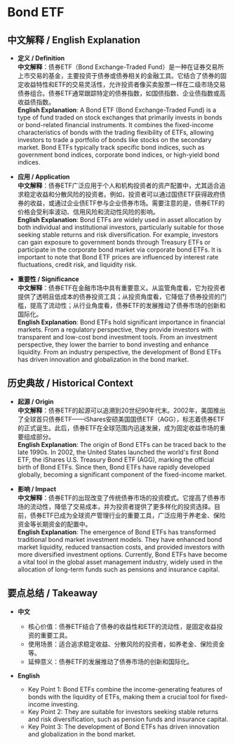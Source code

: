 # Bond ETF

## 中文解释 / English Explanation

* **定义 / Definition**  
  **中文解释**：债券ETF（Bond Exchange-Traded Fund）是一种在证券交易所上市交易的基金，主要投资于债券或债券相关的金融工具。它结合了债券的固定收益特性和ETF的交易灵活性，允许投资者像买卖股票一样在二级市场交易债券组合。债券ETF通常跟踪特定的债券指数，如国债指数、企业债指数或高收益债指数。  
  **English Explanation**: A Bond ETF (Bond Exchange-Traded Fund) is a type of fund traded on stock exchanges that primarily invests in bonds or bond-related financial instruments. It combines the fixed-income characteristics of bonds with the trading flexibility of ETFs, allowing investors to trade a portfolio of bonds like stocks on the secondary market. Bond ETFs typically track specific bond indices, such as government bond indices, corporate bond indices, or high-yield bond indices.

* **应用 / Application**  
  **中文解释**：债券ETF广泛应用于个人和机构投资者的资产配置中，尤其适合追求稳定收益和分散风险的投资者。例如，投资者可以通过国债ETF获得政府债券的收益，或通过企业债ETF参与企业债券市场。需要注意的是，债券ETF的价格会受利率波动、信用风险和流动性风险的影响。  
  **English Explanation**: Bond ETFs are widely used in asset allocation by both individual and institutional investors, particularly suitable for those seeking stable returns and risk diversification. For example, investors can gain exposure to government bonds through Treasury ETFs or participate in the corporate bond market via corporate bond ETFs. It is important to note that Bond ETF prices are influenced by interest rate fluctuations, credit risk, and liquidity risk.

* **重要性 / Significance**  
  **中文解释**：债券ETF在金融市场中具有重要意义。从监管角度看，它为投资者提供了透明且低成本的债券投资工具；从投资角度看，它降低了债券投资的门槛，提高了流动性；从行业角度看，债券ETF的发展推动了债券市场的创新和国际化。  
  **English Explanation**: Bond ETFs hold significant importance in financial markets. From a regulatory perspective, they provide investors with transparent and low-cost bond investment tools. From an investment perspective, they lower the barrier to bond investing and enhance liquidity. From an industry perspective, the development of Bond ETFs has driven innovation and globalization in the bond market.

## 历史典故 / Historical Context

* **起源 / Origin**  
  **中文解释**：债券ETF的起源可以追溯到20世纪90年代末。2002年，美国推出了全球首只债券ETF——iShares安硕美国国债ETF（AGG），标志着债券ETF的正式诞生。此后，债券ETF在全球范围内迅速发展，成为固定收益市场的重要组成部分。  
  **English Explanation**: The origin of Bond ETFs can be traced back to the late 1990s. In 2002, the United States launched the world's first Bond ETF, the iShares U.S. Treasury Bond ETF (AGG), marking the official birth of Bond ETFs. Since then, Bond ETFs have rapidly developed globally, becoming a significant component of the fixed-income market.

* **影响 / Impact**  
  **中文解释**：债券ETF的出现改变了传统债券市场的投资模式。它提高了债券市场的流动性，降低了交易成本，并为投资者提供了更多样化的投资选择。目前，债券ETF已成为全球资产管理行业的重要工具，广泛应用于养老金、保险资金等长期资金的配置中。  
  **English Explanation**: The emergence of Bond ETFs has transformed traditional bond market investment models. They have enhanced bond market liquidity, reduced transaction costs, and provided investors with more diversified investment options. Currently, Bond ETFs have become a vital tool in the global asset management industry, widely used in the allocation of long-term funds such as pensions and insurance capital.

## 要点总结 / Takeaway

* **中文**  
  - 核心价值：债券ETF结合了债券的收益性和ETF的流动性，是固定收益投资的重要工具。  
  - 使用场景：适合追求稳定收益、分散风险的投资者，如养老金、保险资金等。  
  - 延伸意义：债券ETF的发展推动了债券市场的创新和国际化。

* **English**  
  - Key Point 1: Bond ETFs combine the income-generating features of bonds with the liquidity of ETFs, making them a crucial tool for fixed-income investing.  
  - Key Point 2: They are suitable for investors seeking stable returns and risk diversification, such as pension funds and insurance capital.  
  - Key Point 3: The development of Bond ETFs has driven innovation and globalization in the bond market.